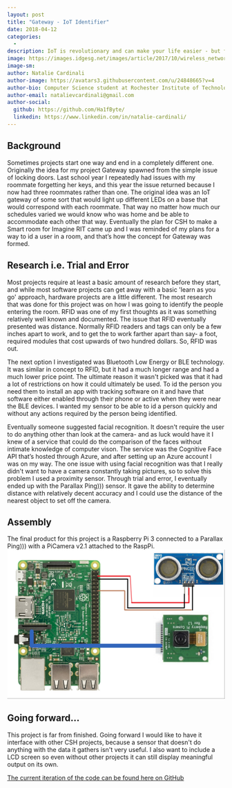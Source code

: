 ```yaml
---
layout: post
title: "Gateway - IoT Identifier"
date: 2018-04-12
categories:
  - 
description: IoT is revolutionary and can make your life easier - but first it needs to know who you are.
image: https://images.idgesg.net/images/article/2017/10/wireless_network_internet_of_things_iot_thinkstock_853701554-100739367-large.jpg
image-sm:
author: Natalie Cardinali
author-image: https://avatars3.githubusercontent.com/u/24848665?v=4
author-bio: Computer Science student at Rochester Institute of Technology 
author-email: natalievcardinali@gmail.com
author-social:
  github: https://github.com/Ha1fByte/
  linkedin: https://www.linkedin.com/in/natalie-cardinali/
---
```

## Background
Sometimes projects start one way and end in a completely different one. Originally the idea for my project Gateway spawned from the simple issue of locking doors. Last school year I repeatedly had issues with my roommate forgetting her keys, and this year the issue returned because I now had three roommates rather than one. The original idea was an IoT gateway of some sort that would light up different LEDs on a base that would correspond with each roommate. That way no matter how much our schedules varied we would know who was home and be able to accommodate each other that way. Eventually the plan for CSH to make a Smart room for Imagine RIT came up and I was reminded of my plans for a way to id a user in a room, and that’s how the concept for Gateway was formed. 
## Research i.e. Trial and Error
Most projects require at least a basic amount of research before they start, and while most software projects can get away with a basic 'learn as you go' approach, hardware projects are a little different. The most research that was done for this project was on how I was going to identify the people entering the room. RFID was one of my first thoughts as it was something relatively well known and documented. The issue that RFID eventually presented was distance. Normally RFID readers and tags can only be a few inches apart to work, and to get the to work farther apart than say- a foot, required modules that cost upwards of two hundred dollars. So, RFID was out. 

The next option I investigated was Bluetooth Low Energy or BLE technology. It was similar in concept to RFID, but it had a much longer range and had a much lower price point. The ultimate reason it wasn't picked was that it had a lot of restrictions on how it could ultimately be used. To id the person you need them to install an app with tracking software on it and have that software either enabled through their phone or active when they were near the BLE devices. I wanted my sensor to be able to id a person quickly and without any actions required by the person being identified. 

Eventually someone suggested facial recognition. It doesn't require the user to do anything other than look at the camera- and as luck would have it I knew of a service that could do the comparison of the faces without intimate knowledge of computer vison. The service was the Cognitive Face API that’s hosted through Azure, and after setting up an Azure account I was on my way. The one issue with using facial recognition was that I really didn't want to have a camera constantly taking pictures, so to solve this problem I used a proximity sensor. Through trial and error, I eventually ended up with the Parallax Ping))) sensor. It gave the ability to determine distance with relatively decent accuracy and I could use the distance of the nearest object to set off the camera. 
## Assembly
The final product for this project is a Raspberry Pi 3 connected to a Parallax Ping))) with a PiCamera v2.1 attached to the RaspPi. 
![diagram](https://github.com/Ha1fByte/Gateway/blob/master/Gateway%20Pin%20Diagram.png)

## Going forward...

This project is far from finished. Going forward I would like to have it interface with other CSH projects, because a sensor that doesn't do anything with the data it gathers isn't very useful. I also want to include a LCD screen so even without other projects it can still display meaningful output on its own.

[The current iteration of the code can be found here on GitHub](https://github.com/Ha1fByte/Gateway/)
